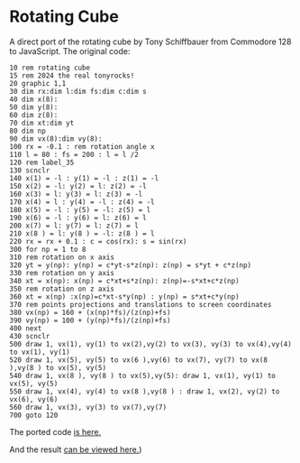 # Rotating Cube

A direct port of the rotating cube by Tony Schiffbauer from Commodore 128 to JavaScript. The original code:

```
10 rem rotating cube
15 rem 2024 the real tonyrocks!
20 graphic 1,1
30 dim rx:dim l:dim fs:dim c:dim s
40 dim x(8):
50 dim y(8):
60 dim z(8):
70 dim xt:dim yt
80 dim np
90 dim vx(8):dim vy(8):
100 rx = -0.1 : rem rotation angle x
110 l = 80 : fs = 200 : l = l /2
120 rem label_35
130 scnclr
140 x(1) = -l : y(1) = -l : z(1) = -l
150 x(2) = -l: y(2) = l: z(2) = -l
160 x(3) = l: y(3) = l: z(3) = -l
170 x(4) = l : y(4) = -l : z(4) = -l
180 x(5) = -l : y(5) = -l: z(5) = l
190 x(6) = -l : y(6) = l: z(6) = l
200 x(7) = l: y(7) = l: z(7) = l
210 x(8 ) = l: y(8 ) = -l: z(8 ) = l
220 rx = rx + 0.1 : c = cos(rx): s = sin(rx)
300 for np = 1 to 8
310 rem rotation on x axis
320 yt = y(np): y(np) = c*yt-s*z(np): z(np) = s*yt + c*z(np)
330 rem rotation on y axis
340 xt = x(np): x(np) = c*xt+s*z(np): z(np)=-s*xt+c*z(np)
350 rem rotation on z axis
360 xt = x(np) :x(np)=c*xt-s*y(np) : y(np) = s*xt+c*y(np)
370 rem points projections and translations to screen coordinates
380 vx(np) = 160 + (x(np)*fs)/(z(np)+fs)
390 vy(np) = 100 + (y(np)*fs)/(z(np)+fs)
400 next
430 scnclr
500 draw 1, vx(1), vy(1) to vx(2),vy(2) to vx(3), vy(3) to vx(4),vy(4) to vx(1), vy(1)
520 draw 1, vx(5), vy(5) to vx(6 ),vy(6) to vx(7), vy(7) to vx(8 ),vy(8 ) to vx(5), vy(5)
540 draw 1, vx(8 ), vy(8 ) to vx(5),vy(5): draw 1, vx(1), vy(1) to vx(5), vy(5)
550 draw 1, vx(4), vy(4) to vx(8 ),vy(8 ) : draw 1, vx(2), vy(2) to vx(6), vy(6)
560 draw 1, vx(3), vy(3) to vx(7),vy(7)
700 goto 120
```

The ported code [is here.](https://github.com/Anders-H/RotatingCube/blob/main/cube.html)

And the result [can be viewed here.](https://winsoft.se/temp/cube.html))
